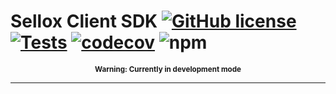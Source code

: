 # Sellox Client SDK [![GitHub license](https://img.shields.io/github/license/vvo/javascript-library-template?style=flat)](https://github.com/vvo/javascript-library-template/blob/master/LICENSE) [![Tests](https://github.com/vvo/javascript-library-template/workflows/CI/badge.svg)](https://github.com/vvo/javascript-library-template/actions) [![codecov](https://codecov.io/gh/vvo/javascript-library-template/branch/master/graph/badge.svg)](https://codecov.io/gh/vvo/javascript-library-template) ![npm](https://img.shields.io/npm/v/javascript-library-template)

<p align="center">
<small><b>Warning: Currently in development mode</b></small>
</p>

---
